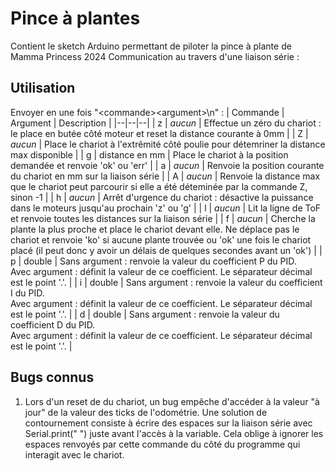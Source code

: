 # Pince à plantes
Contient le sketch Arduino permettant de piloter la pince à plante de Mamma Princess 2024
Communication au travers d'une liaison série :

## Utilisation
Envoyer en une fois "\<commande>\<argument>\n" :
| Commande | Argument | Description |
|--|--|--|
| z | *aucun* | Effectue un zéro du chariot : le place en butée côté moteur et reset la distance courante à 0mm |
| Z | *aucun* | Place le chariot à l'extrêmité côté poulie pour détemriner la distance max disponible |
| g | distance en mm | Place le chariot à la position demandée et renvoie 'ok' ou 'err' |
| a | *aucun* | Renvoie la position courante du chariot en mm sur la liaison série |
| A | *aucun* | Renvoie la distance  max que le chariot peut parcourir si elle a été déteminée par la commande Z, sinon -1 |
| h | *aucun* | Arrêt d'urgence du chariot : désactive la puissance dans le moteurs jusqu'au prochain 'z' ou 'g' |
| l | *aucun* | Lit la ligne de ToF et renvoie toutes les distances sur la liaison série |
| f | *aucun* | Cherche la plante la plus proche et place le chariot devant elle. Ne déplace pas le chariot et renvoie 'ko' si aucune plante trouvée ou 'ok' une fois le chariot placé (il peut donc y avoir un délais de quelques secondes avant un 'ok') |
| p | double | Sans argument : renvoie la valeur du coefficient P du PID.<br>Avec argument : définit la valeur de ce coefficient. Le séparateur décimal est le point '.'. |
| i | double | Sans argument : renvoie la valeur du coefficient I du PID.<br>Avec argument : définit la valeur de ce coefficient. Le séparateur décimal est le point '.'. |
| d | double | Sans argument : renvoie la valeur du coefficient D du PID.<br>Avec argument : définit la valeur de ce coefficient. Le séparateur décimal est le point '.'. |

## Bugs connus
1. Lors d'un reset de du chariot, un bug empêche d'accéder à la valeur "à jour" de la valeur des ticks de l'odométrie. Une solution de contournement consiste à écrire des espaces sur la liaison série avec Serial.print(" ") juste avant l'accès à la variable. Cela oblige à ignorer les espaces renvoyés par cette commande du côté du programme qui interagit avec le chariot.
